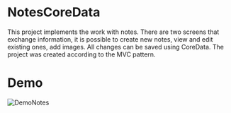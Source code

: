 # NotesCoreData
This project implements the work with notes. There are two screens that exchange information, it is possible to create new notes, view and edit existing ones, add images. All changes can be saved using CoreData. The project was created according to the MVC pattern.
# Demo
![DemoNotes](https://user-images.githubusercontent.com/74534747/115231395-f1122d80-a12e-11eb-987a-9942129f723a.gif)
